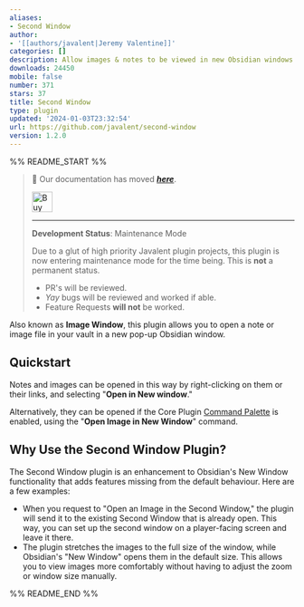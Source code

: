 ```yaml
---
aliases:
- Second Window
author:
- '[[authors/javalent|Jeremy Valentine]]'
categories: []
description: Allow images & notes to be viewed in new Obsidian windows.
downloads: 24450
mobile: false
number: 371
stars: 37
title: Second Window
type: plugin
updated: '2024-01-03T23:32:54'
url: https://github.com/javalent/second-window
version: 1.2.0
---
```


%% README_START %%

> 🥇 Our documentation has moved ***[here](https://plugins.javalent.com/second-window)***.
>
> <a href='https://www.buymeacoffee.com/valentine195' target='_blank'><img height='36' style='border:0px;height:36px;' src='https://storage.ko-fi.com/cdn/kofi3.png?v=3' border='0' alt='Buy Me a Coffee at ko-fi.com' /></a>
> 
> ---
> 
> **Development Status**: Maintenance Mode
> 
> Due to a glut of high priority Javalent plugin projects, this plugin is now entering maintenance mode for the time being. This is **not** a permanent status.
> - PR's will be reviewed.
> - *Yay* bugs will be reviewed and worked if able.
> - Feature Requests **will not** be worked.

Also known as **Image Window**, this plugin allows you to open a note or image file in your vault in a new pop-up Obsidian window.

## Quickstart

Notes and images can be opened in this way by right-clicking on them or their links, and selecting "**Open in New window**."

Alternatively, they can be opened if the Core Plugin [Command Palette](https://help.obsidian.md/Plugins/Command+palette "Obsidian") is enabled, using the "**Open Image in New Window**" command.

## Why Use the Second Window Plugin?

The Second Window plugin is an enhancement to Obsidian's New Window functionality that adds features missing from the default behaviour. Here are a few examples:

-   When you request to "Open an Image in the Second Window," the plugin will send it to the existing Second Window that is already open. This way, you can set up the second window on a player-facing screen and leave it there.
-   The plugin stretches the images to the full size of the window, while Obsidian's "New Window" opens them in the default size. This allows you to view images more comfortably without having to adjust the zoom or window size manually.


%% README_END %%